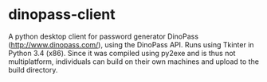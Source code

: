# dinopass-client
A python desktop client for password generator DinoPass (http://www.dinopass.com/), using the DinoPass API.
Runs using Tkinter in Python 3.4 (x86).
Since it was compiled using py2exe and is thus not multiplatform, individuals can build on their own machines and upload to the build directory.

